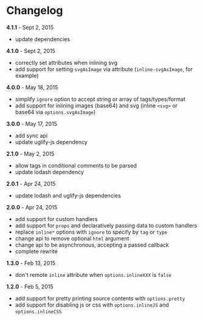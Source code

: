 # Changelog

**4.1.1** - Sept 2, 2015
* update dependencies

**4.1.0** - Sept 2, 2015
* correctly set attributes when inlining svg
* add support for setting `svgAsImage` via attribute (`inline-svgAsImage`, for example)

**4.0.0** - May 18, 2015
* simplify `ignore` option to accept string or array of tags/types/format
* add support for inlining images (base64) and svg (inline `<svg>` or base64 via `options.svgAsImage`)

**3.0.0** - May 17, 2015
* add sync api
* update uglify-js dependency

**2.1.0** - May 2, 2015
* allow tags in conditional comments to be parsed
* update lodash dependency

**2.0.1** - Apr 24, 2015
* update lodash and uglify-js dependencies

**2.0.0** - Apr 24, 2015
* add support for custom handlers
* add support for `props` and declaratively passing data to custom handlers
* replace `inline*` options with `ignore` to specify by `tag` or `type`
* change api to remove optional `html` argument
* change api to be asynchronous, accepting a passed callback
* complete rewrite

**1.3.0** - Feb 13, 2015
* don't remote `inline` attribute when `options.inlineXXX` is `false`

**1.2.0** - Feb 5, 2015
* add support for pretty printing source contents with `options.pretty`
* add support for disabling js or css with `options.inlineJS` and `options.inlineCSS`